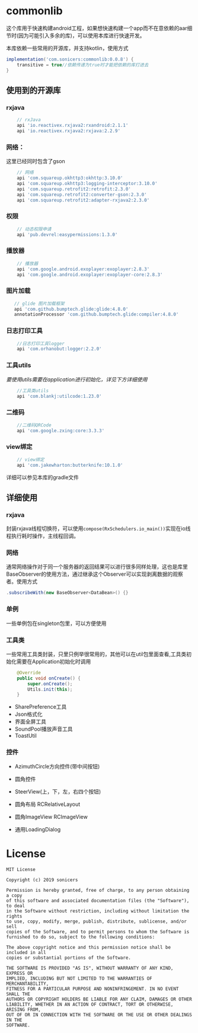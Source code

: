 # commonlib

这个库用于快速构建android工程，如果想快速构建一个app而不在意依赖的aar细节时(因为可能引入多余的库)，可以使用本库进行快速开发。

本库依赖一些常用的开源库，并支持kotlin，使用方式

```groovy
implementation('com.sonicers:commonlib:0.0.8') {
    transitive = true//依赖传递为true时才能把依赖的库打进去
}
```

## 使用到的开源库

### rxjava

```groovy
    // rxJava
    api 'io.reactivex.rxjava2:rxandroid:2.1.1'
    api 'io.reactivex.rxjava2:rxjava:2.2.9'
```

### 网络：

这里已经同时包含了gson

```groovy
    // 网络
    api 'com.squareup.okhttp3:okhttp:3.10.0'
    api 'com.squareup.okhttp3:logging-interceptor:3.10.0'
    api 'com.squareup.retrofit2:retrofit:2.3.0'
    api 'com.squareup.retrofit2:converter-gson:2.3.0'
    api 'com.squareup.retrofit2:adapter-rxjava2:2.3.0'
```

### 权限

```groovy
    // 动态权限申请
    api 'pub.devrel:easypermissions:1.3.0'
```

### 播放器

```groovy
    // 播放器
    api 'com.google.android.exoplayer:exoplayer:2.8.3'
    api 'com.google.android.exoplayer:exoplayer-core:2.8.3'
```

### 图片加载

 ```groovy
    // glide 图片加载框架
    api 'com.github.bumptech.glide:glide:4.8.0'
    annotationProcessor 'com.github.bumptech.glide:compiler:4.8.0'
 ```

### 日志打印工具

```groovy
    //日志打印工具logger
    api 'com.orhanobut:logger:2.2.0'
```

### 工具utils

*要使用utils需要在application进行初始化，详见下方详细使用*

```groovy
    //工具类utils
    api 'com.blankj:utilcode:1.23.0'
```

### 二维码

```groovy
    //二维码QRCode
    api 'com.google.zxing:core:3.3.3'
```

### view绑定

```groovy
    // view绑定
    api 'com.jakewharton:butterknife:10.1.0'
```

详细可以参见本库的gradle文件

## 详细使用

### rxjava

封装rxjava线程切换符，可以使用`compose(RxSchedulers.io_main())`实现在io线程执行耗时操作，主线程回调。

### 网络

通常网络操作对于同一个服务器的返回结果可以进行很多同样处理，这也是库里BaseObserver的使用方法，通过继承这个Observer可以实现剥离数据的观察者。使用方式

```java
.subscribeWith(new BaseObserver<DataBean>() {}
```

### 单例

一些单例包在singleton包里，可以方便使用

### 工具类

一些常用工具类封装，只里只例举很常用的，其他可以在util包里面查看,工具类初始化需要在Application初始化时调用

```java
    @Override
    public void onCreate() {
        super.onCreate();
        Utils.init(this);
    }
```



- SharePreference工具
- Json格式化
- 界面全屏工具
- SoundPool播放声音工具
- ToastUtil

### 控件

- AzimuthCircle方向控件(带中间按钮)

- 圆角控件

- SteerView(上，下，左，右四个按钮)

- 圆角布局 RCRelativeLayout

- 圆角ImageView RCImageView

- 通用LoadingDialog

# License

```
MIT License

Copyright (c) 2019 sonicers

Permission is hereby granted, free of charge, to any person obtaining a copy
of this software and associated documentation files (the "Software"), to deal
in the Software without restriction, including without limitation the rights
to use, copy, modify, merge, publish, distribute, sublicense, and/or sell
copies of the Software, and to permit persons to whom the Software is
furnished to do so, subject to the following conditions:

The above copyright notice and this permission notice shall be included in all
copies or substantial portions of the Software.

THE SOFTWARE IS PROVIDED "AS IS", WITHOUT WARRANTY OF ANY KIND, EXPRESS OR
IMPLIED, INCLUDING BUT NOT LIMITED TO THE WARRANTIES OF MERCHANTABILITY,
FITNESS FOR A PARTICULAR PURPOSE AND NONINFRINGEMENT. IN NO EVENT SHALL THE
AUTHORS OR COPYRIGHT HOLDERS BE LIABLE FOR ANY CLAIM, DAMAGES OR OTHER
LIABILITY, WHETHER IN AN ACTION OF CONTRACT, TORT OR OTHERWISE, ARISING FROM,
OUT OF OR IN CONNECTION WITH THE SOFTWARE OR THE USE OR OTHER DEALINGS IN THE
SOFTWARE.
```